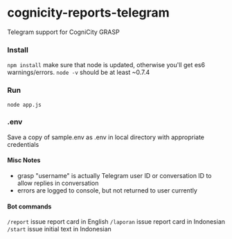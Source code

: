 # cognicity-reports-telegram
Telegram support for CogniCity GRASP

### Install
`npm install`
make sure that node is updated, otherwise you'll get es6 warnings/errors.
`node -v` should be at least ~0.7.4

### Run
`node app.js`

### .env
Save a copy of sample.env as .env in local directory with appropriate credentials

#### Misc Notes
- grasp "username" is actually Telegram user ID or conversation ID to allow replies in conversation
- errors are logged to console, but not returned to user currently

#### Bot commands
`/report` issue report card in English
`/laporan` issue report card in Indonesian
`/start` issue initial text in Indonesian
